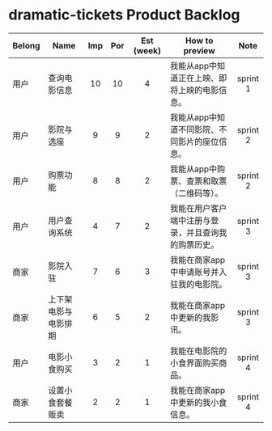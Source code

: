 # dramatic-tickets Product Backlog

|Belong| Name | Imp | Por | Est (week) | How to preview | Note |
|--|------|:---:|:---:|:----------:|----------------|:------:|
|用户|查询电影信息|10|10|4|我能从app中知道正在上映、即将上映的电影信息。|sprint 1|
|用户|影院与选座|9|9|2|我能从app中知道不同影院、不同影片的座位信息。|sprint 2|
|用户|购票功能|8|8|2|我能从app中购票、查票和取票（二维码等）。|sprint 2|
|用户|用户查询系统|4|7|2|我能在用户客户端中注册与登录，并且查询我的购票历史。|sprint 3|
|商家|影院入驻|7|6|3|我能在商家app中申请账号并入驻我的电影院。|sprint 3|
|商家|上下架电影与电影排期|6|5|2|我能在商家app中更新的我影讯。|sprint 3|
|用户|电影小食购买|3|2|1|我能在电影院的小食界面购买商品。|sprint 4|
|商家|设置小食套餐贩卖|2|2|1|我能在商家app中更新的我小食信息。|sprint 4|
